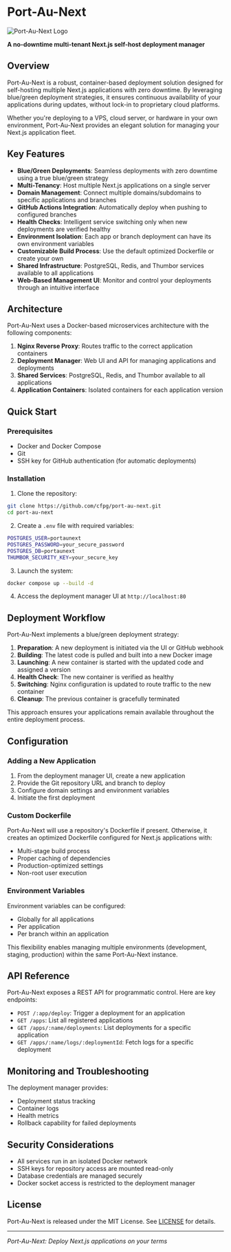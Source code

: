 # Port-Au-Next

![Port-Au-Next Logo](https://portaunext.cfpg.me/port-au-next-banner@2x.png)

**A no-downtime multi-tenant Next.js self-host deployment manager**

## Overview

Port-Au-Next is a robust, container-based deployment solution designed for self-hosting multiple Next.js applications with zero downtime. By leveraging blue/green deployment strategies, it ensures continuous availability of your applications during updates, without lock-in to proprietary cloud platforms.

Whether you're deploying to a VPS, cloud server, or hardware in your own environment, Port-Au-Next provides an elegant solution for managing your Next.js application fleet.

## Key Features

- **Blue/Green Deployments**: Seamless deployments with zero downtime using a true blue/green strategy
- **Multi-Tenancy**: Host multiple Next.js applications on a single server
- **Domain Management**: Connect multiple domains/subdomains to specific applications and branches
- **GitHub Actions Integration**: Automatically deploy when pushing to configured branches
- **Health Checks**: Intelligent service switching only when new deployments are verified healthy
- **Environment Isolation**: Each app or branch deployment can have its own environment variables
- **Customizable Build Process**: Use the default optimized Dockerfile or create your own
- **Shared Infrastructure**: PostgreSQL, Redis, and Thumbor services available to all applications
- **Web-Based Management UI**: Monitor and control your deployments through an intuitive interface

## Architecture

Port-Au-Next uses a Docker-based microservices architecture with the following components:

1. **Nginx Reverse Proxy**: Routes traffic to the correct application containers
2. **Deployment Manager**: Web UI and API for managing applications and deployments
3. **Shared Services**: PostgreSQL, Redis, and Thumbor available to all applications
4. **Application Containers**: Isolated containers for each application version

## Quick Start

### Prerequisites

- Docker and Docker Compose
- Git
- SSH key for GitHub authentication (for automatic deployments)

### Installation

1. Clone the repository:

```bash
git clone https://github.com/cfpg/port-au-next.git
cd port-au-next
```

2. Create a `.env` file with required variables:

```bash
POSTGRES_USER=portaunext
POSTGRES_PASSWORD=your_secure_password
POSTGRES_DB=portaunext
THUMBOR_SECURITY_KEY=your_secure_key
```

3. Launch the system:

```bash
docker compose up --build -d
```

4. Access the deployment manager UI at `http://localhost:80`

## Deployment Workflow

Port-Au-Next implements a blue/green deployment strategy:

1. **Preparation**: A new deployment is initiated via the UI or GitHub webhook
2. **Building**: The latest code is pulled and built into a new Docker image
3. **Launching**: A new container is started with the updated code and assigned a version
4. **Health Check**: The new container is verified as healthy
5. **Switching**: Nginx configuration is updated to route traffic to the new container
6. **Cleanup**: The previous container is gracefully terminated

This approach ensures your applications remain available throughout the entire deployment process.

## Configuration

### Adding a New Application

1. From the deployment manager UI, create a new application
2. Provide the Git repository URL and branch to deploy
3. Configure domain settings and environment variables
4. Initiate the first deployment

### Custom Dockerfile

Port-Au-Next will use a repository's Dockerfile if present. Otherwise, it creates an optimized Dockerfile configured for Next.js applications with:

- Multi-stage build process
- Proper caching of dependencies
- Production-optimized settings
- Non-root user execution

### Environment Variables

Environment variables can be configured:

- Globally for all applications
- Per application
- Per branch within an application

This flexibility enables managing multiple environments (development, staging, production) within the same Port-Au-Next instance.

## API Reference

Port-Au-Next exposes a REST API for programmatic control. Here are key endpoints:

- `POST /:app/deploy`: Trigger a deployment for an application
- `GET /apps`: List all registered applications
- `GET /apps/:name/deployments`: List deployments for a specific application
- `GET /apps/:name/logs/:deploymentId`: Fetch logs for a specific deployment

## Monitoring and Troubleshooting

The deployment manager provides:

- Deployment status tracking
- Container logs
- Health metrics
- Rollback capability for failed deployments

## Security Considerations

- All services run in an isolated Docker network
- SSH keys for repository access are mounted read-only
- Database credentials are managed securely
- Docker socket access is restricted to the deployment manager


## License

Port-Au-Next is released under the MIT License. See [LICENSE](LICENSE) for details.

---

*Port-Au-Next: Deploy Next.js applications on your terms*
